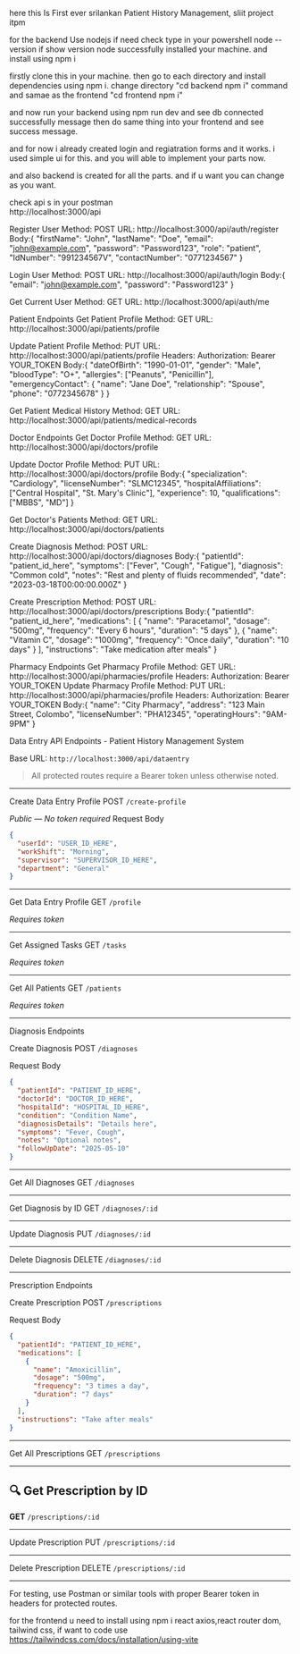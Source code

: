 here this Is First ever srilankan Patient History Management, sliit project itpm

for the backend Use nodejs if need check type in your powershell node --version if show version node successfully installed your machine.
and install using npm i 

firstly clone this in your machine. 
then  go to each directory and install dependencies using npm i.
change directory "cd backend npm i" command
and samae as the frontend "cd frontend npm i"

and now run your backend using npm run dev and see db connected successfully message
then do same thing into your frontend and see success message.

and for now i already created login and regiatration forms and it works. i used simple ui for this. and you will able to implement your parts now. 

and also backend is created for all the parts. and if u want you can change as you want. 

check api s in your postman  
http://localhost:3000/api

Register User
Method: POST
URL: http://localhost:3000/api/auth/register
Body:{
  "firstName": "John",
  "lastName": "Doe",
  "email": "john@example.com",
  "password": "Password123",
  "role": "patient",
  "IdNumber": "991234567V",
  "contactNumber": "0771234567"
}

Login User
Method: POST
URL: http://localhost:3000/api/auth/login
Body:{
  "email": "john@example.com",
  "password": "Password123"
}

Get Current User
Method: GET
URL: http://localhost:3000/api/auth/me

Patient Endpoints
Get Patient Profile
Method: GET
URL: http://localhost:3000/api/patients/profile

Update Patient Profile
Method: PUT
URL: http://localhost:3000/api/patients/profile
Headers: Authorization: Bearer YOUR_TOKEN
Body:{
  "dateOfBirth": "1990-01-01",
  "gender": "Male",
  "bloodType": "O+",
  "allergies": ["Peanuts", "Penicillin"],
  "emergencyContact": {
    "name": "Jane Doe",
    "relationship": "Spouse",
    "phone": "0772345678"
  }
}

Get Patient Medical History
Method: GET
URL: http://localhost:3000/api/patients/medical-records

Doctor Endpoints
Get Doctor Profile
Method: GET
URL: http://localhost:3000/api/doctors/profile

Update Doctor Profile
Method: PUT
URL: http://localhost:3000/api/doctors/profile
Body:{
  "specialization": "Cardiology",
  "licenseNumber": "SLMC12345",
  "hospitalAffiliations": ["Central Hospital", "St. Mary's Clinic"],
  "experience": 10,
  "qualifications": ["MBBS", "MD"]
}

Get Doctor's Patients
Method: GET
URL: http://localhost:3000/api/doctors/patients

Create Diagnosis
Method: POST
URL: http://localhost:3000/api/doctors/diagnoses
Body:{
  "patientId": "patient_id_here",
  "symptoms": ["Fever", "Cough", "Fatigue"],
  "diagnosis": "Common cold",
  "notes": "Rest and plenty of fluids recommended",
  "date": "2023-03-18T00:00:00.000Z"
}


Create Prescription
Method: POST
URL: http://localhost:3000/api/doctors/prescriptions
Body:{
  "patientId": "patient_id_here",
  "medications": [
    {
      "name": "Paracetamol",
      "dosage": "500mg",
      "frequency": "Every 6 hours",
      "duration": "5 days"
    },
    {
      "name": "Vitamin C",
      "dosage": "1000mg",
      "frequency": "Once daily",
      "duration": "10 days"
    }
  ],
  "instructions": "Take medication after meals"
}

Pharmacy Endpoints
Get Pharmacy Profile
Method: GET
URL: http://localhost:3000/api/pharmacies/profile
Headers: Authorization: Bearer YOUR_TOKEN
Update Pharmacy Profile
Method: PUT
URL: http://localhost:3000/api/pharmacies/profile
Headers: Authorization: Bearer YOUR_TOKEN
Body:{
  "name": "City Pharmacy",
  "address": "123 Main Street, Colombo",
  "licenseNumber": "PHA12345",
  "operatingHours": "9AM-9PM"
}


Data Entry API Endpoints - Patient History Management System

Base URL: `http://localhost:3000/api/dataentry`

> All protected routes require a Bearer token unless otherwise noted.

---

Create Data Entry Profile
POST `/create-profile`

_Public — No token required_
Request Body
```json
{
  "userId": "USER_ID_HERE",
  "workShift": "Morning",
  "supervisor": "SUPERVISOR_ID_HERE",
  "department": "General"
}
```

---

Get Data Entry Profile
GET `/profile`

_Requires token_

---

 Get Assigned Tasks
GET `/tasks`

_Requires token_

---

Get All Patients
GET `/patients`

_Requires token_

---

Diagnosis Endpoints

Create Diagnosis
POST `/diagnoses`

Request Body
```json
{
  "patientId": "PATIENT_ID_HERE",
  "doctorId": "DOCTOR_ID_HERE",
  "hospitalId": "HOSPITAL_ID_HERE",
  "condition": "Condition Name",
  "diagnosisDetails": "Details here",
  "symptoms": "Fever, Cough",
  "notes": "Optional notes",
  "followUpDate": "2025-05-10"
}
```

---

Get All Diagnoses
GET `/diagnoses`

---

Get Diagnosis by ID
GET `/diagnoses/:id`

---

Update Diagnosis
PUT `/diagnoses/:id`

---

Delete Diagnosis
DELETE `/diagnoses/:id`

---

Prescription Endpoints

Create Prescription
POST `/prescriptions`

Request Body
```json
{
  "patientId": "PATIENT_ID_HERE",
  "medications": [
    {
      "name": "Amoxicillin",
      "dosage": "500mg",
      "frequency": "3 times a day",
      "duration": "7 days"
    }
  ],
  "instructions": "Take after meals"
}
```

---

Get All Prescriptions
GET `/prescriptions`

---

## 🔍 Get Prescription by ID
**GET** `/prescriptions/:id`

---

Update Prescription
PUT `/prescriptions/:id`

---

Delete Prescription
DELETE `/prescriptions/:id`

---

For testing, use Postman or similar tools with proper Bearer token in headers for protected routes.



for the frontend u need to install using npm i react axios,react router dom, tailwind css, if want to code use https://tailwindcss.com/docs/installation/using-vite




